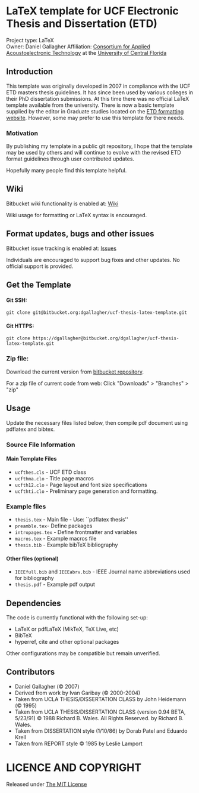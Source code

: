 # LaTeX template for UCF Electronic Thesis and Dissertation (ETD)

Project type: LaTeX  
Owner: Daniel Gallagher 
Affiliation: [Consortium for Applied Acoustoelectronic Technology](http://caat.engr.ucf.edu/) at the [University of Central Florida](http://www.ucf.edu/)

## Introduction
This template was originally developed in 2007 in compliance with the UCF ETD masters thesis guidelines. It has since been used by various colleges in their PhD dissertation submissions. At this time there was no official LaTeX template available from the university. There is now a basic template supplied by the editor in Graduate studies located on the [ETD formatting website](http://www.students.graduate.ucf.edu/ETD_formatting/). However, some may prefer to use this template for there needs.

### Motivation
By publishing my template in a public git repository, I hope that the template may be used by others and will continue to evolve with the revised ETD format guidelines through user contributed updates. 

Hopefully many people find this template helpful.

## Wiki

Bitbucket wiki functionality is enabled at: [Wiki](https://bitbucket.org/dgallagher/ucf-thesis-latex-template/wiki/Home)

Wiki usage for formatting or LaTeX syntax is encouraged. 

## Format updates, bugs and other issues

Bitbucket issue tracking is enabled at: [Issues](https://bitbucket.org/dgallagher/ucf-thesis-latex-template/issues)

Individuals are encouraged to support bug fixes and other updates. No official support is provided.

## Get the Template

#### Git SSH:

	git clone git@bitbucket.org:dgallagher/ucf-thesis-latex-template.git

#### Git HTTPS:

    git clone https://dgallagher@bitbucket.org/dgallagher/ucf-thesis-latex-template.git
	
### Zip file:

Download the current version from [bitbucket repository](https://bitbucket.org/dgallagher/ucf-thesis-latex-template/downloads). 

For a zip file of current code from web: Click "Downloads" > "Branches" > "zip"

## Usage
Update the necessary files listed below, then compile pdf document using pdflatex and bibtex.
 
### Source File Information
#### Main Template Files
* `ucfthes.cls` - UCF ETD class
* `ucfthma.clo` - Title page macros
* `ucfth12.clo` - Page layout and font size specifications
* `ucfthti.clo` - Preliminary page generation and formatting.

### Example files

* `thesis.tex` - Main file - Use: ``pdflatex thesis''
* `preamble.tex`- Define packages
* `intropages.tex` - Define frontmatter and variables
* `macros.tex` - Example macros file
* `thesis.bib` - Example bibTeX bibliography 

#### Other files (optional)
* `IEEEfull.bib` and `IEEEabrv.bib` - IEEE Journal name abbreviations used for bibliography
* `thesis.pdf` - Example pdf output


## Dependencies
The code is currently functional with the following set-up:

* LaTeX or pdfLaTeX (MikTeX, TeX Live, etc)
* BibTeX
* hyperref, cite and other optional packages

Other configurations may be compatible but remain unverified.

## Contributors
* Daniel Gallagher (&copy; 2007)
* Derived from work by Ivan Garibay (&copy; 2000-2004) 
* Taken from UCLA THESIS/DISSERTATION CLASS by John Heidemann (&copy; 1995)
* Taken from UCLA THESIS/DISSERTATION CLASS (version 0.94 BETA, 5/23/91) &copy; 1988 Richard B. Wales.  All Rights Reserved. by Richard B. Wales.
* Taken from DISSERTATION style (1/10/86) by Dorab Patel and Eduardo Krell
* Taken from REPORT style &copy; 1985 by Leslie Lamport

# LICENCE AND COPYRIGHT
Released under [The MIT License](http://opensource.org/licenses/MIT)